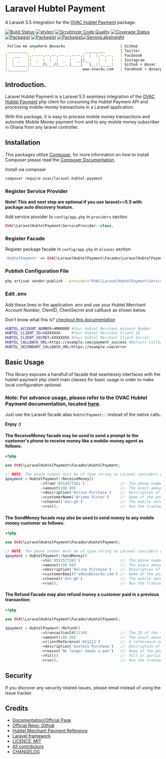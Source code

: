 # Laravel Hubtel Payment
A Laravel 5.5 integration for the [OVAC Hubtel Payment](https://www.ovac4u.com/hubtel-payment) package.

[![Build Status](https://travis-ci.org/ovac/laravel-hubtel-payment.svg?branch=master)](https://travis-ci.org/ovac/laravel-hubtel-payment)
[![styleci](https://styleci.io/repos/CHANGEME/shield)](https://styleci.io/repos/CHANGEME)
[![Scrutinizer Code Quality](https://scrutinizer-ci.com/g/ovac/laravel-hubtel-payment/badges/quality-score.png?b=master)](https://scrutinizer-ci.com/g/ovac/laravel-hubtel-payment/?branch=master)
[![Coverage Status](https://coveralls.io/repos/github/ovac/laravel-hubtel-payment/badge.svg?branch=revert-1-analysis-XkyPYa)](https://coveralls.io/github/ovac/laravel-hubtel-payment?branch=revert-1-analysis-XkyPYa)[![Packagist](https://img.shields.io/packagist/v/ovac/laravel-hubtel-payment.svg)](https://packagist.org/packages/ovac/laravel-hubtel-payment)
[![Packagist](https://poser.pugx.org/ovac/laravel-hubtel-payment/d/total.svg)](https://packagist.org/packages/ovac/laravel-hubtel-payment)
[![Packagist](https://img.shields.io/packagist/l/ovac/laravel-hubtel-payment.svg)](https://packagist.org/packages/ovac/laravel-hubtel-payment)[![SensioLabsInsight](https://insight.sensiolabs.com/projects/5322525b-9a9a-4019-82c4-b2ddc3de04fe/mini.png)](https://insight.sensiolabs.com/projects/5322525b-9a9a-4019-82c4-b2ddc3de04fe)

```md
 Follow me anywhere @ovac4u                         | GitHub
 _________                          _________       | Twitter
|   ___   |.-----.--.--.---.-.----.|  |  |.--.--.   | Facboook
|  |  _   ||  _  |  |  |  _  |  __||__    |  |  |   | Instagram
|  |______||_____|\___/|___._|____|   |__||_____|   | Github + @ovac
|_________|                        www.ovac4u.com   | Facebook + @ovacposts
```

## Introduction.

Laravel Hubtel Payment is a Laravel 5.5 seamless integration of the [OVAC Hubtel Payment](https://www.ovac4u.com/hubtel-payment) php client for consuming the Hubtel Payment API and processing mobile-money transactions in a Laravel application.

With this package, it is easy to process mobile money transactions and automate Mobile Money payment from and to any mobile money subscriber in Ghana from any laravel controller.

## Installation

This packages utilize [Composer](http://getcomposer.org/), for more information on how to install Composer please read the [Composer Documentation](https://getcomposer.org/doc/00-intro.md).

Install via composer
```sh
composer require ovac/laravel-hubtel-payment
```

### Register Service Provider

**Note! This and next step are optional if you use laravel>=5.5 with package
auto discovery feature.**

Add service provider to `config/app.php` in `providers` section
```php
OVAC\LaravelHubtelPayment\ServiceProvider::class,
```


### Register Facade

Register package facade in `config/app.php` in `aliases` section
```php
'HubtelPayment' => OVAC\LaravelHubtelPayment\Facades\LaravelHubtelPayment::class,
```

### Publish Configuration File

```sh
php artisan vendor:publish --provider="OVAC\LaravelHubtelPayment\ServiceProvider" --tag="config"
```

### Edit .env

Add these lines in the application .env and use your Hubtel Merchant Account Number, ClentID, ClientSecret and callback as shown below.

Don't know what this is? [checkout this documentation](https://www.ovac4u.com/hubtel-payment/config.html)

``` sh
HUBTEL_ACCOUNT_NUMBER=HM00000 #Your Hubtel Merchant Account Number
HUBTEL_CLIENT_ID=XXXXXXXX     #Your Hubtel Merchant Client ID
HUBTEL_CLIENT_SECRET=XXXXXXXX #Your Hubtel Merchant Client Secret.
HUBTEL_CALLBACK_URL=https://example.com/payment_success #Default Callback URL
HUBTEL_SECONDARY_CALLBACK_URL=https://example.com/error
```

## Basic Usage
This library exposes a handfull of facade that seamlessly interfaces with the hubtel-payment php client main classes for basic usage in order to make local configuration optional.

### Note: For advance usage, please refer to the OVAC Hubtel Payment documentation, located [here](https://www.ovac4u.com/hubtel-payment).

Just use the Laravel facade alias `HubtelPayment::` instead of the native calls.

**Enjoy :)**

#### The ReceiveMoney facade may be used to send a prompt to the customer's phone to receive money like a mobile-money agent as follows:
``` php
<?php

use OVAC\LaravelHubtelPayment\Facades\HubtelPayment;

// NOTE: The phone number must be of type string as Laravel considers all numbers with a leading 0 to be a hex number.
$payment = HubtelPayment::ReceiveMoney()
                ->from('0553577261')                //- The phone number to send the prompt to. 
                ->amount(100.00)                    //- The exact amount value of the transaction
                ->description('Online Purchase')    //- Description of the transaction.
                ->customerName('Ariama Victor')     //- Name of the person making the payment.callback after payment. 
                ->channel('mtn-gh')                 //- The mobile network Channel.configuration
                ->run();                            //- Run the transaction after required data.
```



#### The SendMoney facade may also be used to send money to any mobile money customer as follows:

```php
<?php

use OVAC\LaravelHubtelPayment\Facades\HubtelPayment;

// NOTE: The phone number must be of type string as Laravel considers all numbers with a leading 0 to be a hex number.
$payment = HubtelPayment::SendMoney()
                ->to('0553577261')                  //- The phone number to send the prompt to.
                ->amount(100.00)                    //- The exact amount value of the transaction
                ->description('Online Purchase')    //- Description of the transaction.
                ->customerEmail('admin@ovac4u.com') //- Name of the person making the payment.
                ->channel('mtn-gh')                 //- The mobile network Channel.
                ->run();                            //- Run the transaction after required data.
```


#### The Refund Facade may also refund money a customer paid in a previous transaction:

```php
<?php

use OVAC\LaravelHubtelPayment\Facades\HubtelPayment;

$payment = HubtelPayment::Refund()
                ->transactionId(1234)               //- The ID of the transaction to refund.
                ->amount(100.00)                    //- The exact amount value of the transaction
                ->clientReference('#11212')         //- A refeerence on your end.
                ->description('Useless Purchase')   //- Description of the transaction.
                ->reason('No longer needs a pen')   //- Name of the person making the payment.
                ->full()                            //- Full or partial refund.
                ->run();                            //- Run the transaction after required data.
```

## Security

If you discover any security related issues, please email 
instead of using the issue tracker.

## Credits

- [Documentation/Official Page](https://www.ovac4u.com/laravel-hubtel-payment)
- [Official Repo: Github](https://github.com/ovac/laravel-hubtel-payment)
- [Hubtel Merchant Payment Reference](https://developers.hubtel.com/documentations/merchant-account-api)
- [Laravel framework](http://laravel.com)
- [LICENCE: MIT](https://github.com/ovac/hubtel-payment/blob/licence)
- [All contributors](https://github.com/ovac/laravel-hubtel-payment/graphs/contributors)
- [CHANGELOG](https://github.com/ovac/hubtel-payment/blob/master/CHANGELOG.md)
